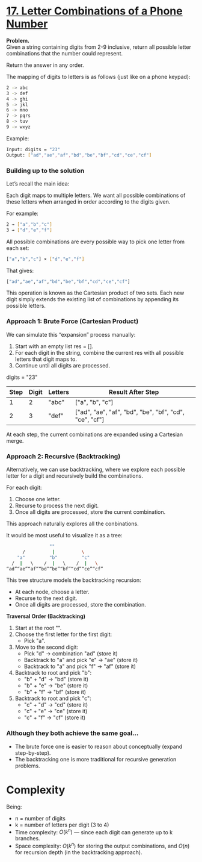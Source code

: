 # [17. Letter Combinations of a Phone Number](https://leetcode.com/problems/letter-combinations-of-a-phone-number/)

**Problem.**\
Given a string containing digits from 2-9 inclusive, return all possible letter
combinations that the number could represent.

Return the answer in any order.

The mapping of digits to letters is as follows (just like on a phone keypad):

```bash
2 -> abc
3 -> def
4 -> ghi
5 -> jkl
6 -> mno
7 -> pqrs
8 -> tuv
9 -> wxyz
```

Example:

```bash
Input: digits = "23"
Output: ["ad","ae","af","bd","be","bf","cd","ce","cf"]
```

### Building up to the solution

Let’s recall the main idea:

Each digit maps to multiple letters. We want all possible combinations of these
letters when arranged in order according to the digits given.

For example:

```bash
2 → ["a","b","c"]
3 → ["d","e","f"]
```

All possible combinations are every possible way to pick one letter from each
set:

```bash
["a","b","c"] × ["d","e","f"]
```

That gives:

```bash
["ad","ae","af","bd","be","bf","cd","ce","cf"]
```

This operation is known as the Cartesian product of two sets. Each new digit
simply extends the existing list of combinations by appending its possible
letters.

### Approach 1: Brute Force (Cartesian Product)

We can simulate this “expansion” process manually:

1. Start with an empty list res = [].
2. For each digit in the string, combine the current res with all possible
   letters that digit maps to.
3. Continue until all digits are processed.

digits = "23"

| Step | Digit | Letters | Result After Step                                      |
| ---- | ----- | ------- | ------------------------------------------------------ |
| 1    | 2     | "abc"   | ["a", "b", "c"]                                        |
| 2    | 3     | "def"   | ["ad", "ae", "af", "bd", "be", "bf", "cd", "ce", "cf"] |

At each step, the current combinations are expanded using a Cartesian merge.

### Approach 2: Recursive (Backtracking)

Alternatively, we can use backtracking, where we explore each possible letter
for a digit and recursively build the combinations.

For each digit:

1. Choose one letter.
2. Recurse to process the next digit.
3. Once all digits are processed, store the current combination.

This approach naturally explores all the conbinations.

It would be most useful to visualize it as a tree:

```bash
                ""
      /          |          \
    "a"         "b"         "c"
  /  |   \    /  |   \    /  |   \
“ad”“ae”“af”“bd”“be”“bf”“cd”“ce”“cf”
```

This tree structure models the backtracking recursion:

- At each node, choose a letter.
- Recurse to the next digit.
- Once all digits are processed, store the combination.

**Traversal Order (Backtracking)**

1. Start at the root "".
2. Choose the first letter for the first digit:
   - Pick "a".
3. Move to the second digit:
   - Pick "d" → combination "ad" (store it)
   - Backtrack to "a" and pick "e" → "ae" (store it)
   - Backtrack to "a" and pick "f" → "af" (store it)
4. Backtrack to root and pick "b":
   - "b" + "d" → "bd" (store it)
   - "b" + "e" → "be" (store it)
   - "b" + "f" → "bf" (store it)
5. Backtrack to root and pick "c":
   - "c" + "d" → "cd" (store it)
   - "c" + "e" → "ce" (store it)
   - "c" + "f" → "cf" (store it)

### Although they both achieve the same goal...

- The brute force one is easier to reason about conceptually (expand
  step-by-step).
- The backtracking one is more traditional for recursive generation problems.

# Complexity

Being:

- n = number of digits
- k = number of letters per digit (3 to 4)
- Time complexity: $O(k^n)$ — since each digit can generate up to k branches.
- Space complexity: $O(k^n)$ for storing the output combinations, and $O(n)$ for
  recursion depth (in the backtracking approach).
